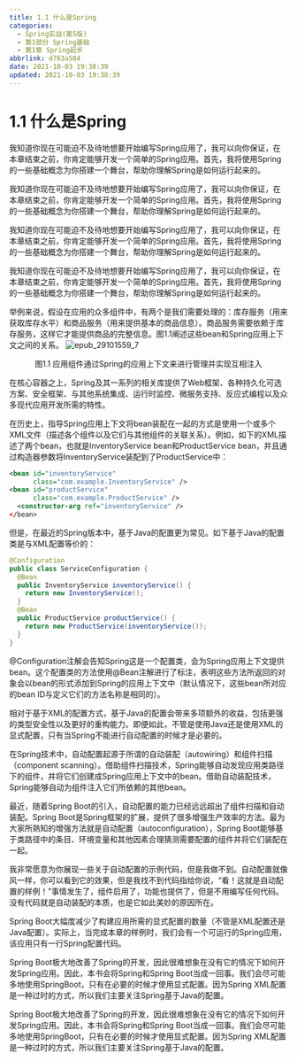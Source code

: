 ```yaml
---
title: 1.1 什么是Spring
categories:
  - Spring实战(第5版)
  - 第1部分 Spring基础
  - 第1章 Spring起步
abbrlink: d763a584
date: 2021-10-03 19:38:39
updated: 2021-10-03 19:38:39
---
```

# 1.1 什么是Spring
我知道你现在可能迫不及待地想要开始编写Spring应用了，我可以向你保证，在本章结束之前，你肯定能够开发一个简单的Spring应用。首先，我将使用Spring的一些基础概念为你搭建一个舞台，帮助你理解Spring是如何运行起来的。

我知道你现在可能迫不及待地想要开始编写Spring应用了，我可以向你保证，在本章结束之前，你肯定能够开发一个简单的Spring应用。首先，我将使用Spring的一些基础概念为你搭建一个舞台，帮助你理解Spring是如何运行起来的。

我知道你现在可能迫不及待地想要开始编写Spring应用了，我可以向你保证，在本章结束之前，你肯定能够开发一个简单的Spring应用。首先，我将使用Spring的一些基础概念为你搭建一个舞台，帮助你理解Spring是如何运行起来的。

我知道你现在可能迫不及待地想要开始编写Spring应用了，我可以向你保证，在本章结束之前，你肯定能够开发一个简单的Spring应用。首先，我将使用Spring的一些基础概念为你搭建一个舞台，帮助你理解Spring是如何运行起来的。

举例来说，假设在应用的众多组件中，有两个是我们需要处理的：库存服务（用来获取库存水平）和商品服务（用来提供基本的商品信息）。商品服务需要依赖于库存服务，这样它才能提供商品的完整信息。图1.1阐述这些bean和Spring应用上下文之间的关系。
![epub_29101559_7](https://gitee.com/XiaoLan223/images/raw/master/Blog/Sum/20211003193429.jpeg)

<center>图1.1 应用组件通过Spring的应用上下文来进行管理并实现互相注入</center>

在核心容器之上，Spring及其一系列的相关库提供了Web框架、各种持久化可选方案、安全框架、与其他系统集成、运行时监控、微服务支持、反应式编程以及众多现代应用开发所需的特性。

在历史上，指导Spring应用上下文将bean装配在一起的方式是使用一个或多个XML文件（描述各个组件以及它们与其他组件的关联关系）。例如，如下的XML描述了两个bean，也就是InventoryService bean和ProductService bean，并且通过构造器参数将InventoryService装配到了ProductService中：
```xml
<bean id="inventoryService"
      class="com.example.InventoryService" />
<bean id="productService"
      class="com.example.ProductService" />
  <constructor-arg ref="inventoryService" />
</bean>
```
但是，在最近的Spring版本中，基于Java的配置更为常见。如下基于Java的配置类是与XML配置等价的：
```java
@Configuration
public class ServiceConfiguration {
  @Bean
  public InventoryService inventoryService() {
    return new InventoryService();
  }
  @Bean
  public ProductService productService() {
    return new ProductService(inventoryService());
  }
}
```
@Configuration注解会告知Spring这是一个配置类，会为Spring应用上下文提供bean。这个配置类的方法使用@Bean注解进行了标注，表明这些方法所返回的对象会以bean的形式添加到Spring的应用上下文中（默认情况下，这些bean所对应的bean ID与定义它们的方法名称是相同的）。

相对于基于XML的配置方式，基于Java的配置会带来多项额外的收益，包括更强的类型安全性以及更好的重构能力。即便如此，不管是使用Java还是使用XML的显式配置，只有当Spring不能进行自动配置的时候才是必要的。

在Spring技术中，自动配置起源于所谓的自动装配（autowiring）和组件扫描（component scanning）。借助组件扫描技术，Spring能够自动发现应用类路径下的组件，并将它们创建成Spring应用上下文中的bean。借助自动装配技术，Spring能够自动为组件注入它们所依赖的其他bean。

最近，随着Spring Boot的引入，自动配置的能力已经远远超出了组件扫描和自动装配。Spring Boot是Spring框架的扩展，提供了很多增强生产效率的方法。最为大家所熟知的增强方法就是自动配置（autoconfiguration），Spring Boot能够基于类路径中的条目、环境变量和其他因素合理猜测需要配置的组件并将它们装配在一起。

我非常愿意为你展现一些关于自动配置的示例代码，但是我做不到。自动配置就像风一样，你可以看到它的效果，但是我找不到代码指给你说，“看！这就是自动配置的样例！”事情发生了，组件启用了，功能也提供了，但是不用编写任何代码。没有代码就是自动装配的本质，也是它如此美妙的原因所在。

Spring Boot大幅度减少了构建应用所需的显式配置的数量（不管是XML配置还是Java配置）。实际上，当完成本章的样例时，我们会有一个可运行的Spring应用，该应用只有一行Spring配置代码。

Spring Boot极大地改善了Spring的开发，因此很难想象在没有它的情况下如何开发Spring应用。因此，本书会将Spring和Spring Boot当成一回事。我们会尽可能多地使用SpringBoot，只有在必要的时候才使用显式配置。因为Spring XML配置是一种过时的方式，所以我们主要关注Spring基于Java的配置。

Spring Boot极大地改善了Spring的开发，因此很难想象在没有它的情况下如何开发Spring应用。因此，本书会将Spring和Spring Boot当成一回事。我们会尽可能多地使用SpringBoot，只有在必要的时候才使用显式配置。因为Spring XML配置是一种过时的方式，所以我们主要关注Spring基于Java的配置。

